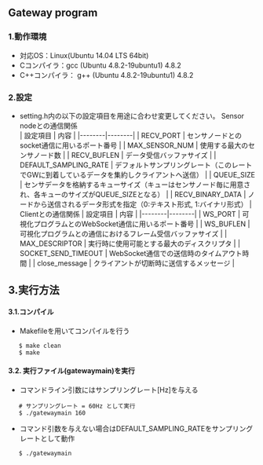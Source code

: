 ## Gateway program

### 1.動作環境
* 対応OS：Linux(Ubuntu 14.04 LTS 64bit)
* Cコンパイラ：gcc (Ubuntu 4.8.2-19ubuntu1) 4.8.2
* C\+\+コンパイラ： g++ (Ubuntu 4.8.2-19ubuntu1) 4.8.2


### 2.設定
* setting.h内の以下の設定項目を用途に合わせ変更してください。
Sensor nodeとの通信関係  
    | 設定項目 | 内容 |
    |--------|--------|
    |	  RECV_PORT	|	センサノードとのsocket通信に用いるポート番号	|
    |	  MAX_SENSOR_NUM	|	使用する最大のセンサノード数	|
    |	  RECV_BUFLEN	|	データ受信バッファサイズ	|
    |	  DEFAULT_SAMPLING_RATE	|	デフォルトサンプリングレート（このレートでGWに到着しているデータを集約しクライアントへ送信）	|
    |	  QUEUE_SIZE	|	センサデータを格納するキューサイズ（キューはセンサノード毎に用意され、各キューのサイズがQUEUE_SIZEとなる）	|
    |	  RECV_BINARY_DATA	|	ノードから送信されるデータ形式を指定（0:テキスト形式, 1:バイナリ形式）	|
Clientとの通信関係
| 設定項目 | 内容 |
|--------|--------|
|	  WS_PORT	|	可視化プログラムとのWebSocket通信に用いるポート番号	|
|	  WS_BUFLEN	|	可視化プログラムとの通信におけるフレーム受信バッファサイズ	|
|	  MAX_DESCRIPTOR	|	実行時に使用可能とする最大のディスクリプタ	|
|	  SOCKET_SEND_TIMEOUT	|	WebSocket通信での送信時のタイムアウト時間	|
|	  close_message	|	クライアントが切断時に送信するメッセージ	|


## 3.実行方法
#### 3.1.コンパイル
* Makefileを用いてコンパイルを行う
```
   $ make clean
   $ make
```
 
#### 3.2. 実行ファイル(gatewaymain)を実行
* コマンドライン引数にはサンプリングレート[Hz]を与える
```
   # サンプリングレート = 60Hz として実行
   $ ./gatewaymain 160
```

* コマンド引数を与えない場合はDEFAULT_SAMPLING_RATEをサンプリングレートとして動作
```
   $ ./gatewaymain
```
